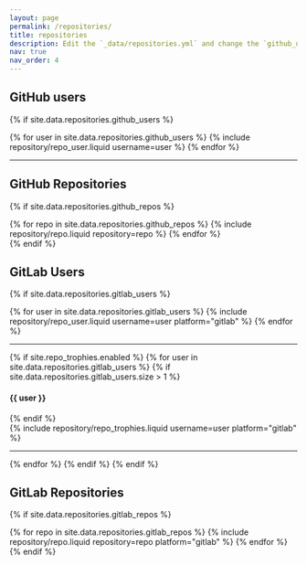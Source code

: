 ```yaml
---
layout: page
permalink: /repositories/
title: repositories
description: Edit the `_data/repositories.yml` and change the `github_users` and `github_repos` lists to include your own GitHub profile and repositories.
nav: true
nav_order: 4
---
```


## GitHub users

{% if site.data.repositories.github_users %}

<div class="repositories d-flex flex-wrap flex-md-row flex-column justify-content-between align-items-center">
  {% for user in site.data.repositories.github_users %}
    {% include repository/repo_user.liquid username=user %}
  {% endfor %}
</div>



---

## GitHub Repositories

{% if site.data.repositories.github_repos %}

<div class="repositories d-flex flex-wrap flex-md-row flex-column justify-content-between align-items-center">
  {% for repo in site.data.repositories.github_repos %}
    {% include repository/repo.liquid repository=repo %}
  {% endfor %}
</div>
{% endif %}

## GitLab Users

{% if site.data.repositories.gitlab_users %}
<div class="repositories d-flex flex-wrap flex-md-row flex-column justify-content-between align-items-center">
  {% for user in site.data.repositories.gitlab_users %}
    {% include repository/repo_user.liquid username=user platform="gitlab" %}
  {% endfor %}
</div>

---

{% if site.repo_trophies.enabled %}
{% for user in site.data.repositories.gitlab_users %}
{% if site.data.repositories.gitlab_users.size > 1 %}
  <h4>{{ user }}</h4>
{% endif %}
  <div class="repositories d-flex flex-wrap flex-md-row flex-column justify-content-between align-items-center">
    {% include repository/repo_trophies.liquid username=user platform="gitlab" %}
  </div>

---
{% endfor %}
{% endif %}
{% endif %}

## GitLab Repositories

{% if site.data.repositories.gitlab_repos %}
<div class="repositories d-flex flex-wrap flex-md-row flex-column justify-content-between align-items-center">
  {% for repo in site.data.repositories.gitlab_repos %}
    {% include repository/repo.liquid repository=repo platform="gitlab" %}
  {% endfor %}
</div>
{% endif %}

